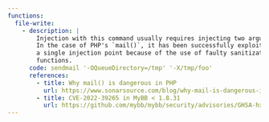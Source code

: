 ```yaml
---
functions:
  file-write:
    - description: |
        Injection with this command usually requires injecting two arguments.
        In the case of PHP's `mail()`, it has been successfully exploited with
        a single injection point because of the use of faulty sanitization
        functions.
      code: sendmail '-OQueueDirectory=/tmp' '-X/tmp/foo'
      references:
        - title: Why mail() is dangerous in PHP
          url: https://www.sonarsource.com/blog/why-mail-is-dangerous-in-php/
        - title: CVE-2022-39265 in MyBB < 1.8.31
          url: https://github.com/mybb/mybb/security/advisories/GHSA-hxhm-rq9f-7xj7
---
```

